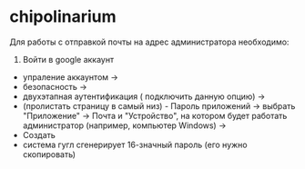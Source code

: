 # chipolinarium

Для работы с отправкой почты на адрес администратора необходимо:

1.  Войти в google аккаунт

- упраление аккаунтом ->
- безопасность ->
- двухэтапная аутентификация ( подключить данную опцию) ->
- (пролистать страницу в самый низ) - Пароль приложений ->
  выбрать "Приложение" -> Почта и "Устройство", на котором будет работать администратор (например, компьютер Windows) ->
- Создать
- система гугл сгенерирует 16-значный пароль (его нужно скопировать)
